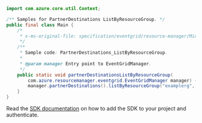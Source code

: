 ```java
import com.azure.core.util.Context;

/** Samples for PartnerDestinations ListByResourceGroup. */
public final class Main {
    /*
     * x-ms-original-file: specification/eventgrid/resource-manager/Microsoft.EventGrid/preview/2021-10-15-preview/examples/PartnerDestinations_ListByResourceGroup.json
     */
    /**
     * Sample code: PartnerDestinations_ListByResourceGroup.
     *
     * @param manager Entry point to EventGridManager.
     */
    public static void partnerDestinationsListByResourceGroup(
        com.azure.resourcemanager.eventgrid.EventGridManager manager) {
        manager.partnerDestinations().listByResourceGroup("examplerg", null, null, Context.NONE);
    }
}
```

Read the [SDK documentation](https://github.com/Azure/azure-sdk-for-java/blob/azure-resourcemanager-eventgrid_1.2.0-beta.2/sdk/eventgrid/azure-resourcemanager-eventgrid/README.md) on how to add the SDK to your project and authenticate.

